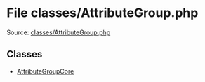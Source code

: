 File classes/AttributeGroup.php
=========

Source: [classes/AttributeGroup.php](https://github.com/PrestaShop/PrestaShop/blob/1.5.0.5/classes/AttributeGroup.php)


Classes
-------

* [AttributeGroupCore](class.AttributeGroupCore.md)

